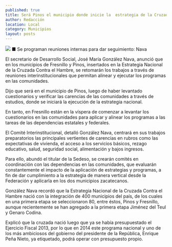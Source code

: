 ```yaml
---
published: true
title: Será Pinos el municipio donde inicie la  estrategia de la Cruzada contra el Hambre
author: Redacción
location: Local
category: Municipios
layout: posts
---
```


![](http://i.imgur.com/cjlVUcVm.jpg)
■ Se programan reuniones internas para dar seguimiento: Nava

El secretario de Desarrollo Social, José María González Nava, anunció que en los municipios de Fresnillo y Pinos, insertados en la Estrategia Nacional de la Cruzada Contra el Hambre, se retomarán los trabajos a través de reuniones interinstitucionales que permitan alinear y ejecutar los programas en las comunidades.

Dijo que será en el municipio de Pinos, luego de haber levantado cuestionarios y verificar las carencias de las comunidades a través de estudios, donde se iniciará la ejecución de la estrategia nacional.

En tanto, en Fresnillo están en la víspera de comenzar a levantar los cuestionarios en las comunidades para aplicar y alinear los programas a las tareas de las dependencias estatales y federales.

El Comité Interinstitucional, detalló González Nava, centrará en sus trabajos preparatorios las principales vertientes de carencias en rubros como las expectativas de vivienda, el acceso a los servicios básicos, rezago educativo, salud, seguridad social, alimentación y bajos ingresos.

Para ello, abundó el titular de la Sedeso, se crearán comités en coordinación con las dependencias en las comunidades, que evaluarán constantemente el impacto de la aplicación de estrategias y programas, a fin de dar cumplimiento a la estrategia de manera vertical desde la Federación y aplicarla en los dos municipios zacatecanos.

González Nava recordó que la Estrategia Nacional de la Cruzada Contra el Hambre nació con la integración de 400 municipios del país, de los cuales en una primera etapa se seleccionaron 80, entre éstos, Pinos y Fresnillo, aunque recientemente se han agregado a la primera etapa Jiménez del Teul y Genaro Codina.

Explicó que la cruzada nació luego que ya se había presupuestado el Ejercicio Fiscal 2013, por lo que en 2014 este programa nacional y uno de los más ambiciosos del gobierno del presidente de la República, Enrique Peña Nieto, ya etiquetado, podrá operar con presupuesto propio.
